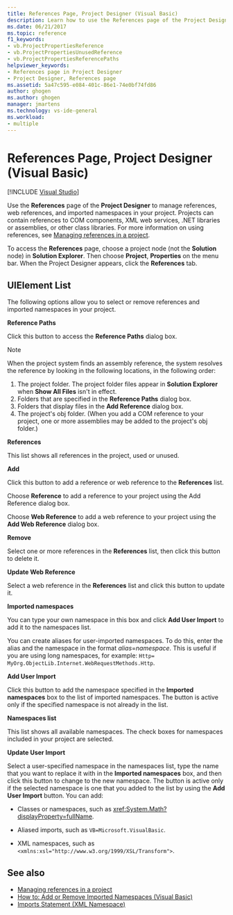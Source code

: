 ```yaml
---
title: References Page, Project Designer (Visual Basic)
description: Learn how to use the References page of the Project Designer to manage your project's references, web references, and imported namespaces.
ms.date: 06/21/2017
ms.topic: reference
f1_keywords:
- vb.ProjectPropertiesReference
- vb.ProjectPropertiesUnusedReference
- vb.ProjectPropertiesReferencePaths
helpviewer_keywords:
- References page in Project Designer
- Project Designer, References page
ms.assetid: 5a47c595-e084-401c-86e1-74e0bf74fd86
author: ghogen
ms.author: ghogen
manager: jmartens
ms.technology: vs-ide-general
ms.workload:
- multiple
---
```

# References Page, Project Designer (Visual Basic)

 [!INCLUDE [Visual Studio](~/includes/applies-to-version/vs-windows-only.md)]

Use the **References** page of the **Project Designer** to manage references, web references, and imported namespaces in your project. Projects can contain references to COM components, XML web services, .NET libraries or assemblies, or other class libraries. For more information on using references, see [Managing references in a project](../../ide/managing-references-in-a-project.md).

To access the **References** page, choose a project node (not the **Solution** node) in **Solution Explorer**. Then choose **Project**, **Properties** on the menu bar. When the Project Designer appears, click the **References** tab.

## UIElement List

The following options allow you to select or remove references and imported namespaces in your project.

**Reference Paths**

Click this button to access the **Reference Paths** dialog box.

> [!NOTE]
> When the project system finds an assembly reference, the system resolves the reference by looking in the following locations, in the following order:
>
> 1. The project folder. The project folder files appear in **Solution Explorer** when **Show All Files** isn't in effect.
> 2. Folders that are specified in the **Reference Paths** dialog box.
> 3. Folders that display files in the **Add Reference** dialog box.
> 4. The project's obj folder. (When you add a COM reference to your project, one or more assemblies may be added to the project's obj folder.)

 **References**

This list shows all references in the project, used or unused.

 **Add**

Click this button to add a reference or web reference to the **References** list.

Choose **Reference** to add a reference to your project using the Add Reference dialog box.

Choose **Web Reference** to add a web reference to your project using the **Add Web Reference** dialog box.

 **Remove**

Select one or more references in the **References** list, then click this button to delete it.

 **Update Web Reference**

Select a web reference in the **References** list and click this button to update it.

 **Imported namespaces**

You can type your own namespace in this box and click **Add User Import** to add it to the namespaces list.

You can create aliases for user-imported namespaces. To do this, enter the alias and the namespace in the format *alias*=*namespace*. This is useful if you are using long namespaces, for example: `Http= MyOrg.ObjectLib.Internet.WebRequestMethods.Http`.

 **Add User Import**

Click this button to add the namespace specified in the **Imported namespaces** box to the list of imported namespaces. The button is active only if the specified namespace is not already in the list.

 **Namespaces list**

This list shows all available namespaces. The check boxes for namespaces included in your project are selected.

 **Update User Import**

Select a user-specified namespace in the namespaces list, type the name that you want to replace it with in the **Imported namespaces** box, and then click this button to change to the new namespace. The button is active only if the selected namespace is one that you added to the list by using the **Add User Import** button. You can add:

- Classes or namespaces, such as <xref:System.Math?displayProperty=fullName>.

- Aliased imports, such as `VB=Microsoft.VisualBasic`.

- XML namespaces, such as `<xmlns:xsl="http://www.w3.org/1999/XSL/Transform">`.

## See also

- [Managing references in a project](../../ide/managing-references-in-a-project.md)
- [How to: Add or Remove Imported Namespaces (Visual Basic)](../../ide/how-to-add-or-remove-imported-namespaces-visual-basic.md)
- [Imports Statement (XML Namespace)](/dotnet/visual-basic/language-reference/statements/imports-statement-xml-namespace)
